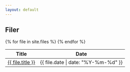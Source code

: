 ```yaml
---
layout: default
---
```


## Filer

<table class="padded-table aligned-table">
  <thead>
    <tr>
      <th>Title</th>
      <th>Date</th>
    </tr>
  </thead>
  <tbody>
    {% for file in site.files %}
    <tr>
      <td><a href="{{ file.url  | prepend: site.baseurl }}">{{ file.title }}</a></td>
      <td>{{ file.date | date: "%Y-%m-%d" }}</td>
    </tr>
    {% endfor %}
  </tbody>
</table>
